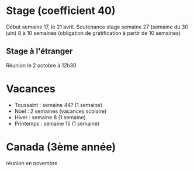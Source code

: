 # Stage (coefficient 40)
Début semaine 17, le 21 avril.
Soutenance stage semaine 27 (semaine du 30 juin)
8 à 10 semaines (obligation de gratification à partir de 10 semaines)
## Stage à l'étranger
Réunion le 2 octobre à 12h30
# Vacances
- Toussaint : semaine 44? (1 semaine) 
- Noel : 2 semaines (vacances scolaire)
- Hiver : semaine 8 (1 semaine)
- Printemps : semaine 15 (1 semaine)
# Canada (3ème année)
réunion en novembre